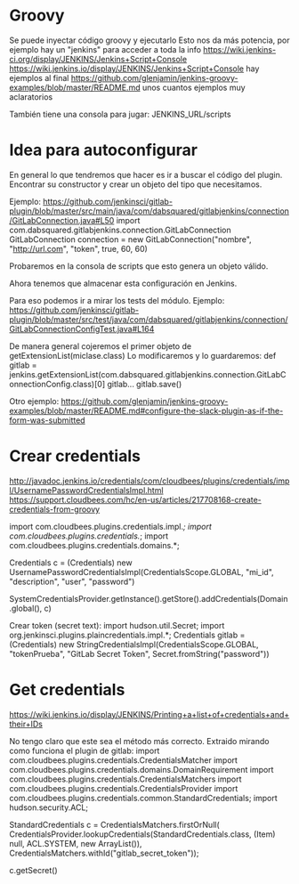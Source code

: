 # Groovy
Se puede inyectar código groovy y ejecutarlo
Esto nos da más potencia, por ejemplo hay un "jenkins" para acceder a toda la info
https://wiki.jenkins-ci.org/display/JENKINS/Jenkins+Script+Console
https://wiki.jenkins.io/display/JENKINS/Jenkins+Script+Console
  hay ejemplos al final
https://github.com/glenjamin/jenkins-groovy-examples/blob/master/README.md
  unos cuantos ejemplos muy aclaratorios

También tiene una consola para jugar: JENKINS_URL/scripts


# Idea para autoconfigurar
En general lo que tendremos que hacer es ir a buscar el código del plugin.
Encontrar su constructor y crear un objeto del tipo que necesitamos.

Ejemplo:
https://github.com/jenkinsci/gitlab-plugin/blob/master/src/main/java/com/dabsquared/gitlabjenkins/connection/GitLabConnection.java#L50
import com.dabsquared.gitlabjenkins.connection.GitLabConnection
GitLabConnection connection = new GitLabConnection("nombre", "http://url.com", "token", true, 60, 60)<Paste>

Probaremos en la consola de scripts que esto genera un objeto válido.

Ahora tenemos que almacenar esta configuración en Jenkins.

Para eso podemos ir a mirar los tests del módulo.
Ejemplo:
https://github.com/jenkinsci/gitlab-plugin/blob/master/src/test/java/com/dabsquared/gitlabjenkins/connection/GitLabConnectionConfigTest.java#L164

De manera general cojeremos el primer objeto de getExtensionList(miclase.class)
Lo modificaremos y lo guardaremos:
def gitlab = jenkins.getExtensionList(com.dabsquared.gitlabjenkins.connection.GitLabConnectionConfig.class)[0]
gitlab...
gitlab.save()

Otro ejemplo:
https://github.com/glenjamin/jenkins-groovy-examples/blob/master/README.md#configure-the-slack-plugin-as-if-the-form-was-submitted





# Crear credentials
http://javadoc.jenkins.io/credentials/com/cloudbees/plugins/credentials/impl/UsernamePasswordCredentialsImpl.html
https://support.cloudbees.com/hc/en-us/articles/217708168-create-credentials-from-groovy

import com.cloudbees.plugins.credentials.impl.*;
import com.cloudbees.plugins.credentials.*;
import com.cloudbees.plugins.credentials.domains.*;

Credentials c = (Credentials) new UsernamePasswordCredentialsImpl(CredentialsScope.GLOBAL, "mi_id", "description", "user", "password")

SystemCredentialsProvider.getInstance().getStore().addCredentials(Domain.global(), c)



Crear token (secret text):
import hudson.util.Secret;
import org.jenkinsci.plugins.plaincredentials.impl.*;
Credentials gitlab = (Credentials) new StringCredentialsImpl(CredentialsScope.GLOBAL, "tokenPrueba", "GitLab Secret Token", Secret.fromString("password"))



# Get credentials
https://wiki.jenkins.io/display/JENKINS/Printing+a+list+of+credentials+and+their+IDs

No tengo claro que este sea el método más correcto. Extraido mirando como funciona el plugin de gitlab:
import com.cloudbees.plugins.credentials.CredentialsMatcher
import com.cloudbees.plugins.credentials.domains.DomainRequirement
import com.cloudbees.plugins.credentials.CredentialsMatchers
import com.cloudbees.plugins.credentials.CredentialsProvider
import com.cloudbees.plugins.credentials.common.StandardCredentials;
import hudson.security.ACL;

StandardCredentials c = CredentialsMatchers.firstOrNull(
            CredentialsProvider.lookupCredentials(StandardCredentials.class, (Item) null, ACL.SYSTEM, new ArrayList<DomainRequirement>()),
            CredentialsMatchers.withId("gitlab_secret_token"));

c.getSecret()
